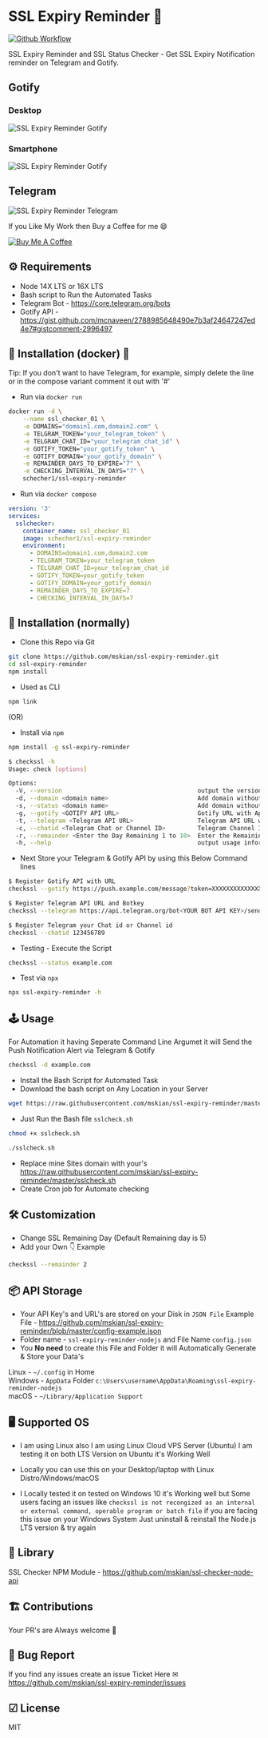 # SSL Expiry Reminder 🔔

[![Github Workflow](https://github.com/mskian/ssl-expiry-reminder/workflows/ssl-expiry-reminder-test/badge.svg)](https://github.com/mskian/ssl-expiry-reminder/actions)  

SSL Expiry Reminder and SSL Status Checker - Get SSL Expiry Notification reminder on Telegram and Gotify.  

## Gotify  
### Desktop
![SSL Expiry Reminder Gotify](IMAGES/Gotify_Message_Desktop.png)  

### Smartphone
![SSL Expiry Reminder Gotify](IMAGES/Gotify_Message_Smartphone.jpg)  

## Telegram  

![SSL Expiry Reminder Telegram](IMAGES/Telegram_Message.jpg)  

If you Like My Work then Buy a Coffee for me 😄  

[![Buy Me A Coffee](https://bmc-cdn.nyc3.digitaloceanspaces.com/BMC-button-images/custom_images/orange_img.png)](https://www.buymeacoffee.com/santhoshveer)  

## ⚙ Requirements

- Node 14X LTS or 16X LTS
- Bash script to Run the Automated Tasks
- Telegram Bot - <https://core.telegram.org/bots>
- Gotify API - <https://gist.github.com/mcnaveen/2788985648490e7b3af24647247ed4e7#gistcomment-2996497>

## 🔧 Installation (docker) 🐳
Tip: If you don't want to have Telegram, for example, simply delete the line or in the compose variant comment it out with '#'

- Run via `docker run`
```bash
docker run -d \
    --name ssl_checker_01 \
    -e DOMAINS="domain1.com,domain2.com" \
    -e TELGRAM_TOKEN="your_telegram_token" \
    -e TELGRAM_CHAT_ID="your_telegram_chat_id" \
    -e GOTIFY_TOKEN="your_gotify_token" \
    -e GOTIFY_DOMAIN="your_gotify_domain" \
    -e REMAINDER_DAYS_TO_EXPIRE="7" \
    -e CHECKING_INTERVAL_IN_DAYS="7" \
    schecher1/ssl-expiry-reminder
```

- Run via `docker compose`
```yaml
version: '3'
services:
  sslchecker:
    container_name: ssl_checker_01
    image: schecher1/ssl-expiry-reminder
    environment:
      - DOMAINS=domain1.com,domain2.com
      - TELGRAM_TOKEN=your_telegram_token
      - TELGRAM_CHAT_ID=your_telegram_chat_id
      - GOTIFY_TOKEN=your_gotify_token
      - GOTIFY_DOMAIN=your_gotify_domain
      - REMAINDER_DAYS_TO_EXPIRE=7
      - CHECKING_INTERVAL_IN_DAYS=7
```

## 🔧 Installation (normally)

- Clone this Repo via Git

```bash
git clone https://github.com/mskian/ssl-expiry-reminder.git
cd ssl-expiry-reminder
npm install
```

- Used as CLI

```bash
npm link
```

(OR)

- Install via `npm`

```bash
npm install -g ssl-expiry-reminder
```

```bash
$ checkssl -h
Usage: check [options]

Options:
  -V, --version                                      output the version number
  -d, --domain <domain name>                         Add domain without http/https (This Command line Argument for Automation Task)
  -s, --status <domain name>                         Add domain without http/https
  -g, --gotify <GOTIFY API URL>                      Gotify URL with Application Key
  -t, --telegram <Telegram API URL>                  Telegram API URL with your Bot Key
  -c, --chatid <Telegram Chat or Channel ID>         Telegram Channel ID or Chat ID
  -r, --remainder <Enter the Day Remaining 1 to 10>  Enter the Remaining Day to Get SSL Expiry Remainder Alert
  -h, --help                                         output usage information
```

- Next Store your Telegram & Gotify API by using this Below Command lines

```bash
$ Register Gotify API with URL
checkssl --gotify https://push.example.com/message?token=XXXXXXXXXXXXXXX
```

```bash
$ Register Telegram API URL and Botkey
checkssl --telegram https://api.telegram.org/bot<YOUR BOT API KEY>/sendMessage
```

```bash
$ Register Telegram your Chat id or Channel id
checkssl --chatid 123456789
```

- Testing - Execute the Script

```bash
checkssl --status example.com
```

- Test via `npx`

```sh
npx ssl-expiry-reminder -h
```

## 🕹 Usage

For Automation it having Seperate Command Line Argumet it will Send the Push Notification Alert via Telegram & Gotify

```bash
checkssl -d example.com
```

- Install the Bash Script for Automated Task
- Download the bash script on Any Location in your Server

```bash
wget https://raw.githubusercontent.com/mskian/ssl-expiry-reminder/master/sslcheck.sh
```

- Just Run the Bash file `sslcheck.sh`

```bash
chmod +x sslcheck.sh
```

```bash
./sslcheck.sh
```

- Replace mine Sites domain with your's <https://raw.githubusercontent.com/mskian/ssl-expiry-reminder/master/sslcheck.sh>
- Create Cron job for Automate checking

## 🛠 Customization

- Change SSL Remaining Day (Default Remaining day is 5)
- Add your Own 👇 Example

```bash
checkssl --remainder 2
```

## 📦 API Storage

- Your API Key's and URL's are stored on your Disk in `JSON File` Example File - <https://github.com/mskian/ssl-expiry-reminder/blob/master/config-example.json>
- Folder name - `ssl-expiry-reminder-nodejs` and File Name `config.json`
- You **No need** to create this File and Folder it will Automatically Generate & Store your Data's

Linux - `~/.config` in Home  
Windows - `AppData` Folder `c:\Users\username\AppData\Roaming\ssl-expiry-reminder-nodejs`  
macOS - `~/Library/Application Support`  

## 🖥 Supported OS

- I am using Linux also I am using Linux Cloud VPS Server (Ubuntu) I am testing it on both LTS Version on Ubuntu it's Working Well  

- Locally you can use this on your Desktop/laptop with Linux Distro/Windows/macOS  

- I Locally tested it on tested on Windows 10 it's Working well but Some users facing an issues like `checkssl is not recongized as an internal or external command, operable program or batch file`  if you are facing this issue on your Windows System Just uninstall & reinstall the Node.js LTS version & try again  

## 📖 Library

SSL Checker NPM Module - <https://github.com/mskian/ssl-checker-node-api>

## 🏗 Contributions

Your PR's are Always welcome 🦄

## 🐛 Bug Report

If you find any issues create an issue Ticket Here ✉ <https://github.com/mskian/ssl-expiry-reminder/issues>

## ☑ License

MIT
